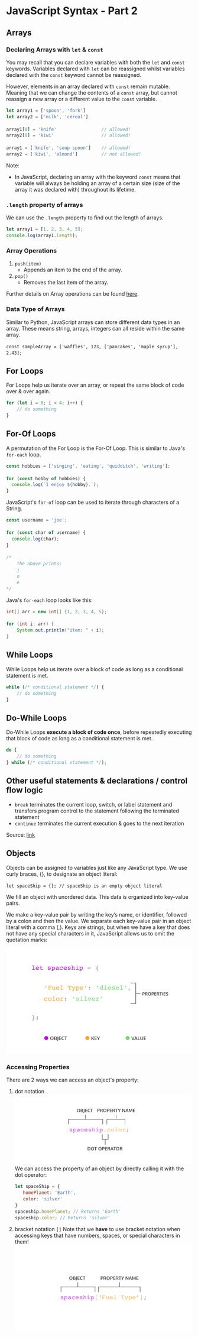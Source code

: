 # JavaScript Syntax - Part 2

## Arrays 

### Declaring Arrays with `let` & `const`

You may recall that you can declare variables with both the `let` and `const` keywords. Variables declared with `let` can be reassigned whilst variables declared with the `const` keyword cannot be reassigned. 

However, elements in an array declared with `const` remain mutable. Meaning that we can change the contents of a `const` array, but cannot reassign a new array or a different value to the `const` variable.

```js
let array1 = ['spoon', 'fork']
let array2 = ['milk', 'cereal']

array1[0] = 'knife'                 // allowed!
array2[0] = 'kiwi'                  // allowed!

array1 = ['knife', 'soup spoon']    // allowed!
array2 = ['kiwi', 'almond']         // not allowed!
```

Note:
- In JavaScript, declaring an array with the keyword `const` means that variable will always be holding an array of a certain size (size of the array it was declared with) throughout its lifetime.

### `.length` property of arrays

We can use the `.length` property to find out the length of arrays.

```js
let array1 = [1, 2, 3, 4, 5];
console.log(array1.length);
```

### Array Operations 

1. `push(item)`
   - Appends an item to the end of the array.
2. `pop()`
   - Removes the last item of the array. 

Further details on Array operations can be found [here](https://developer.mozilla.org/en-US/docs/Web/JavaScript/Reference/Global_Objects/Array).

### Data Type of Arrays

Similar to Python, JavaScript arrays can store different data types in an array. These means string, arrays, integers can all reside within the same array.

`const sampleArray = ['waffles', 123, ['pancakes', 'maple syrup'], 2.43];`

## For Loops 

For Loops help us iterate over an array, or repeat the same block of code over & over again. 

```js
for (let i = 0; i < 4; i++) {
    // do something
}
```

## For-Of Loops 

A permutation of the For Loop is the For-Of Loop. This is similar to Java's `for-each` loop.

```js
const hobbies = ['singing', 'eating', 'quidditch', 'writing'];
 
for (const hobby of hobbies) {
  console.log(`I enjoy ${hobby}.`);
}
```

JavaScript's `for-of` loop can be used to iterate through characters of a String.

```js
const username = 'joe';
 
for (const char of username) {
  console.log(char);
}

/*
    The above prints:
    j
    o
    e
*/
```

Java's `for-each` loop looks like this:

```java
int[] arr = new int[] {1, 2, 3, 4, 5};

for (int i: arr) {
    System.out.println("item: " + i);
}
```

## While Loops 

While Loops help us iterate over a block of code as long as a conditional statement is met. 

```js
while (/* conditional statement */) {
    // do something
}
```

## Do-While Loops 

Do-While Loops **execute a block of code once**, before repeatedly executing that block of code as long as a conditional statement is met.

```js
do {
    // do something 
} while (/* conditional statement */);
```

## Other useful statements & declarations / control flow logic

- `break`
  terminates the current loop, switch, or label statement and transfers program control to the statement following the terminated statement
- `continue`
  terminates the current execution & goes to the next iteration

Source: [link](https://developer.mozilla.org/en-US/docs/Web/JavaScript/Reference/Statements)

## Objects 

Objects can be assigned to variables just like any JavaScript type. We use curly braces, {}, to designate an object literal:

`let spaceShip = {}; // spaceShip is an empty object literal`

We fill an object with unordered data. This data is organized into key-value pairs.

We make a key-value pair by writing the key’s name, or identifier, followed by a colon and then the value. We separate each key-value pair in an object literal with a comma (,). Keys are strings, but when we have a key that does not have any special characters in it, JavaScript allows us to omit the quotation marks:

![objectliteraldiagram](docs/js-p2/objectliteraldiagram.svg)

### Accessing Properties 

There are 2 ways we can access an object's property: 
1. dot notation `.`
   ![object_dot_notation](docs/js-p2/object_dot_notation.svg)
   We can access the property of an object by directly calling it with the dot operator:
   ```js
   let spaceShip = {
      homePlanet: 'Earth',
      color: 'silver'
   }
   spaceship.homePlanet; // Returns 'Earth'
   spaceship.color; // Returns 'silver'
   ```
2. bracket notation `[]`
   Note that we **have** to use bracket notation when accessing keys that have numbers, spaces, or special characters in them!
   ![object_access_bracket](docs/js-p2/object_access_bracket.svg)

